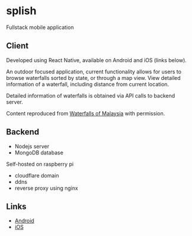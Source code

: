 # splish
Fullstack mobile application

## Client
Developed using React Native, available on Android and iOS (links below).  
  
An outdoor focused application, current functionality allows for users to browse waterfalls sorted by state, or through a map view. View detailed information of a waterfall, including distance from current location.  
  
Detailed information of waterfalls is obtained via API calls to backend server.  
  
Content reproduced from [Waterfalls of Malaysia](https://waterfallsofmalaysia.com/d.php) with permission.  


## Backend
- Nodejs server
- MongoDB database

Self-hosted on raspberry pi
- cloudflare domain
- ddns
- reverse proxy using nginx


## Links
- [Android](https://play.google.com/store/apps/details?id=com.splish14092022&pli=1)
- [iOS](https://apps.apple.com/us/app/splishmy/id6443442595)
